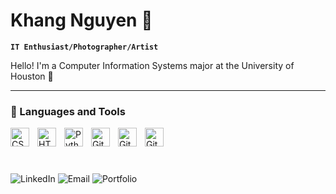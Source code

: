 # Khang Nguyen 🎾

**`IT Enthusiast/Photographer/Artist`**

Hello! I'm a Computer Information Systems major at the University of Houston 🏫

---

### 🧰 Languages and Tools

<img align="left" alt="CSS" width="30px" style="padding-right:10px;" src="https://cdn.jsdelivr.net/gh/devicons/devicon/icons/css3/css3-plain.svg" />
<img align="left" alt="HTML" width="30px" style="padding-right:10px;" src="https://cdn.jsdelivr.net/gh/devicons/devicon/icons/html5/html5-plain.svg" />
<img align="left" alt="Python" width="30px" style="padding-right:10px;" src="https://cdn.jsdelivr.net/gh/devicons/devicon/icons/python/python-plain.svg" />
<img align="left" alt="GitHub" width="30px" style="padding-right:10px;" src="https://upload.wikimedia.org/wikipedia/commons/c/c6/Wireshark_icon_new.png" />
<img align="left" alt="GitHub" width="30px" style="padding-right:10px;" src="https://static.wikia.nocookie.net/logopedia/images/1/1a/VirtualBox_2010.svg/revision/latest?cb=20250410070126" />
<img align="left" alt="GitHub" width="30px" style="padding-right:10px;" src="https://upload.wikimedia.org/wikipedia/en/d/dc/Cisco_Packet_Tracer_Icon.png" />
<br />

#

<!-- Social Buttons -->
<br />
<div align="left">
    <!-- LinkedIn Button -->
    <a href="https://linkedin.com/in/trinity-klein" target="_blank" style="text-decoration: none;">
        <img src="https://img.shields.io/badge/LinkedIn-Connect-blue?style=for-the-badge&logo=linkedin" alt="LinkedIn">
    </a>
    <!-- Email Button -->
    <a href="mailto:trinitylklein@outlook.com" style="text-decoration: none;">
        <img src="https://img.shields.io/badge/Email-Contact-red?style=for-the-badge&logo=gmail" alt="Email">
    </a>
    <!-- Portfolio Button -->
    <a href="https://personal-portfolio-vercel-hazel.vercel.app/" target="_blank" style="text-decoration: none;">
        <img src="https://img.shields.io/badge/Portfolio-Visit-black?style=for-the-badge&logo=github" alt="Portfolio">
    </a>
</div>
